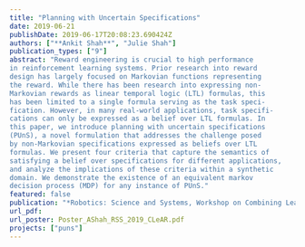 ```yaml
---
title: "Planning with Uncertain Specifications"
date: 2019-06-21
publishDate: 2019-06-17T20:08:23.690424Z
authors: ["**Ankit Shah**", "Julie Shah"]
publication_types: ["9"]
abstract: "Reward engineering is crucial to high performance
in reinforcement learning systems. Prior research into reward
design has largely focused on Markovian functions representing
the reward. While there has been research into expressing non-
Markovian rewards as linear temporal logic (LTL) formulas, this
has been limited to a single formula serving as the task speci-
fication. However, in many real-world applications, task specifi-
cations can only be expressed as a belief over LTL formulas. In
this paper, we introduce planning with uncertain specifications
(PUnS), a novel formulation that addresses the challenge posed
by non-Markovian specifications expressed as beliefs over LTL
formulas. We present four criteria that capture the semantics of
satisfying a belief over specifications for different applications,
and analyze the implications of these criteria within a synthetic
domain. We demonstrate the existence of an equivalent markov
decision process (MDP) for any instance of PUnS."
featured: false
publication: "*Robotics: Science and Systems, Workshop on Combining Learning and Reasoning -- Towards Human-Level Robot Intelligence*"
url_pdf:
url_poster: Poster_AShah_RSS_2019_CLeAR.pdf
projects: ["puns"]
---
```

